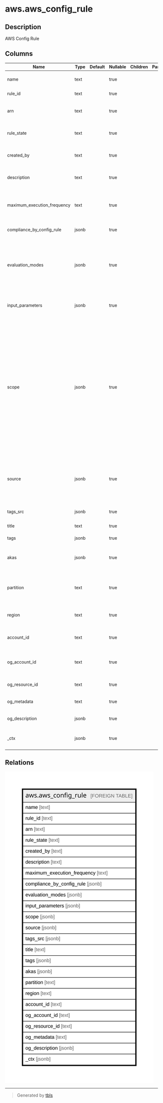 # aws.aws_config_rule

## Description

AWS Config Rule

## Columns

| Name | Type | Default | Nullable | Children | Parents | Comment |
| ---- | ---- | ------- | -------- | -------- | ------- | ------- |
| name | text |  | true |  |  | The name that you assign to the AWS Config rule. |
| rule_id | text |  | true |  |  | The ID of the AWS Config rule. |
| arn | text |  | true |  |  | The Amazon Resource Name (ARN) of the AWS Config rule. |
| rule_state | text |  | true |  |  | It indicate the evaluation status for the AWS Config rule. |
| created_by | text |  | true |  |  | Service principal name of the service that created the rule. |
| description | text |  | true |  |  | The description that you provide for the AWS Config rule. |
| maximum_execution_frequency | text |  | true |  |  | The maximum frequency with which AWS Config runs evaluations for a rule. |
| compliance_by_config_rule | jsonb |  | true |  |  | The compliance information of the config rule. |
| evaluation_modes | jsonb |  | true |  |  | The modes the Config rule can be evaluated in. The valid values are distinct objects. By default, the value is Detective evaluation mode only. |
| input_parameters | jsonb |  | true |  |  | A string, in JSON format, that is passed to the AWS Config rule Lambda function. |
| scope | jsonb |  | true |  |  | Defines which resources can trigger an evaluation for the rule. The scope can include one or more resource types, a combination of one resource type and one resource ID, or a combination of a tag key and value. Specify a scope to constrain the resources that can trigger an evaluation for the rule. If you do not specify a scope, evaluations are triggered when any resource in the recording group changes. |
| source | jsonb |  | true |  |  | Provides the rule owner (AWS or customer), the rule identifier, and the notifications that cause the function to evaluate your AWS resources. |
| tags_src | jsonb |  | true |  |  | A list of tags assigned to the rule. |
| title | text |  | true |  |  | Title of the resource. |
| tags | jsonb |  | true |  |  | A map of tags for the resource. |
| akas | jsonb |  | true |  |  | Array of globally unique identifier strings (also known as) for the resource. |
| partition | text |  | true |  |  | The AWS partition in which the resource is located (aws, aws-cn, or aws-us-gov). |
| region | text |  | true |  |  | The AWS Region in which the resource is located. |
| account_id | text |  | true |  |  | The AWS Account ID in which the resource is located. |
| og_account_id | text |  | true |  |  | The Platform Account ID in which the resource is located. |
| og_resource_id | text |  | true |  |  | The unique ID of the resource in opengovernance. |
| og_metadata | text |  | true |  |  | Platform Metadata of the AWS resource. |
| og_description | jsonb |  | true |  |  | The full model description of the resource |
| _ctx | jsonb |  | true |  |  | Steampipe context in JSON form, e.g. connection_name. |

## Relations

![er](aws.aws_config_rule.svg)

---

> Generated by [tbls](https://github.com/k1LoW/tbls)

